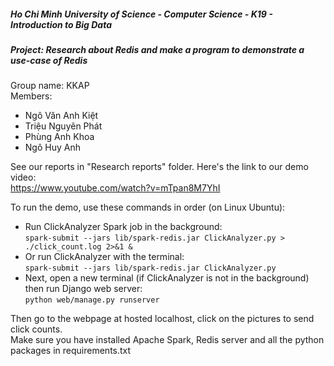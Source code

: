 ##### Ho Chi Minh University of Science - Computer Science - K19 - Introduction to Big Data   
##### Project: Research about Redis and make a program to demonstrate a use-case of Redis  
Group name: KKAP  
Members:  
- Ngô Văn Anh Kiệt
- Triệu Nguyên Phát
- Phùng Anh Khoa
- Ngô Huy Anh

See our reports in "Research reports" folder. Here's the link to our demo video:  
https://www.youtube.com/watch?v=mTpan8M7YhI  

To run the demo, use these commands in order (on Linux Ubuntu):  
- Run ClickAnalyzer Spark job in the background:  
    ```spark-submit --jars lib/spark-redis.jar ClickAnalyzer.py > ./click_count.log 2>&1 &```  
- Or run ClickAnalyzer with the terminal:  
    ```spark-submit --jars lib/spark-redis.jar ClickAnalyzer.py```  
- Next, open a new terminal (if ClickAnalyzer is not in the background) then run Django web server:  
    ```python web/manage.py runserver```  

Then go to the webpage at hosted localhost, click on the pictures to send click counts.  
Make sure you have installed Apache Spark, Redis server and all the python packages in requirements.txt
